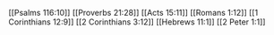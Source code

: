 [[Psalms 116:10]]
[[Proverbs 21:28]]
[[Acts 15:11]]
[[Romans 1:12]]
[[1 Corinthians 12:9]]
[[2 Corinthians 3:12]]
[[Hebrews 11:1]]
[[2 Peter 1:1]]
